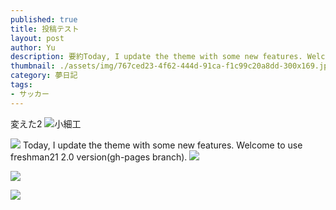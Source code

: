 ```yaml
---
published: true
title: 投稿テスト
layout: post
author: Yu 
description: 要約Today, I update the theme with some new features. Welcome to use freshman21 2.0 version(gh-pages branch).
thumbnail: ./assets/img/767ced23-4f62-444d-91ca-f1c99c20a8dd-300x169.jpg
category: 夢日記
tags:
- サッカー
---
```


変えた2
![]({{site.baseurl_original}}/assets/img/767ced23-4f62-444d-91ca-f1c99c20a8dd-300x169.jpg)小細工

![](../diary/./assets/img/767ced23-4f62-444d-91ca-f1c99c20a8dd-300x169.jpg)
Today, I update the theme with some new features. Welcome to use freshman21 2.0 version(gh-pages branch).
![](https://karate-bakabon.github.io/diary/assets/img/767ced23-4f62-444d-91ca-f1c99c20a8dd-300x169.jpg)

![](../../diary/./assets/img/767ced23-4f62-444d-91ca-f1c99c20a8dd-300x169.jpg)

![](../../diary/assets/img/767ced23-4f62-444d-91ca-f1c99c20a8dd-300x169.jpg)


